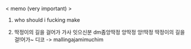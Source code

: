 < memo (very important) >

1. who should i fucking make



2. 딱정이의 길을 걸어가 가사 잇으신분 dm좀앙딱정 앙딱정 앙!딱정 딱정이의 길을 걸!어가~ 
디코 -> mallingajamimuchim


<!--
**LAy7LOW2/LAy7LOW2** is a ✨ _special_ ✨ repository because its `README.md` (this file) appears on your GitHub profile.

Here are some ideas to get you started:

- 🔭 I’m currently working on ...
- 🌱 I’m currently learning ...
- 👯 I’m looking to collaborate on ...
- 🤔 I’m looking for help with ...
- 💬 Ask me about ...
- 📫 How to reach me: ...
- 😄 Pronouns: ...
- ⚡ Fun fact: ...
-->
